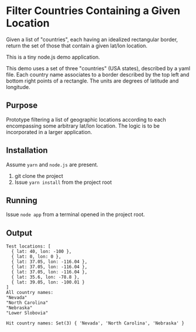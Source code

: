 # Filter Countries Containing a Given Location

Given a list of "countries", each having an idealized rectangular border,
return the set of those that contain a given lat/lon location.

This is a tiny node.js demo application.

This demo uses a set of three "countries" (USA states), described by a yaml file.
Each country name associates to a border described by the top left and bottom right
points of a rectangle. The units are degrees of latitude and longitude.

## Purpose
Prototype filtering a list of geographic locations according to each encompassing some
arbitrary lat/lon location. The logic is to be incorporated in a larger application.

## Installation
Assume `yarn` and `node.js` are present.

1. git clone the project
2. Issue `yarn install` from the project root

## Running

Issue `node app` from a terminal opened in the project root.

## Output
``` text
Test locations: [
  { lat: 40, lon: -100 },
  { lat: 0, lon: 0 },
  { lat: 37.05, lon: -116.04 },
  { lat: 37.05, lon: -116.04 },
  { lat: 37.05, lon: -116.04 },
  { lat: 35.6, lon: -78.8 },
  { lat: 39.05, lon: -100.01 }
]
All country names:
"Nevada"
"North Carolina"
"Nebraska"
"Lower Slobovia"

Hit country names: Set(3) { 'Nevada', 'North Carolina', 'Nebraska' }
```

